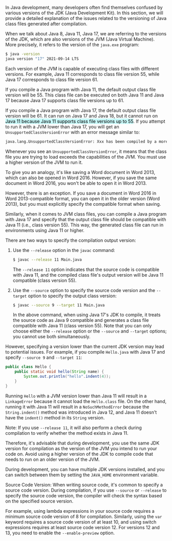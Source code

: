 In Java development, many developers often find themselves confused by various versions of the JDK (Java Development Kit). In this section, we will provide a detailed explanation of the issues related to the versioning of Java class files generated after compilation.

When we talk about Java 8, Java 11, Java 17, we are referring to the versions of the JDK, which are also versions of the JVM (Java Virtual Machine). More precisely, it refers to the version of the `java.exe` program:

```bash
$ java -version
java version "17" 2021-09-14 LTS
```

Each version of the JVM is capable of executing class files with different versions. For example, Java 11 corresponds to class file version 55, while Java 17 corresponds to class file version 61.

If you compile a Java program with Java 11, the default output class file version will be 55. This class file can be executed on both Java 11 and Java 17 because Java 17 supports class file versions up to 61.

If you compile a Java program with Java 17, the default output class file version will be 61. It can run on Java 17 and Java 18, but it cannot run on <mark style="background: #ABF7F7A6;">Java 11 because Java 11 supports class file versions up to 55</mark>. If you attempt to run it with a JVM lower than Java 17, you will get an `UnsupportedClassVersionError` with an error message similar to:

```bash
java.lang.UnsupportedClassVersionError: Xxx has been compiled by a more recent version of the Java Runtime...
```

Whenever you see an `UnsupportedClassVersionError`, it means that the class file you are trying to load exceeds the capabilities of the JVM. You must use a higher version of the JVM to run it.

To give you an analogy, it's like saving a Word document in Word 2013, which can also be opened in Word 2016. However, if you save the same document in Word 2016, you won't be able to open it in Word 2013.

However, there is an exception. If you save a document in Word 2016 in Word 2013-compatible format, you can open it in the older version (Word 2013), but you must explicitly specify the compatible format when saving.

Similarly, when it comes to JVM class files, you can compile a Java program with Java 17 and specify that the output class file should be compatible with Java 11 (i.e., class version 55). This way, the generated class file can run in environments using Java 11 or higher.

There are two ways to specify the compilation output version:

1. Use the `--release` option in the `javac` command:

   ```bash
   $ javac --release 11 Main.java
   ```

   The `--release 11` option indicates that the source code is compatible with Java 11, and the compiled class file's output version will be Java 11 compatible (class version 55).

2. Use the `--source` option to specify the source code version and the `--target` option to specify the output class version:

   ```bash
   $ javac --source 9 --target 11 Main.java
   ```

   In the above command, when using Java 17's JDK to compile, it treats the source code as Java 9 compatible and generates a class file compatible with Java 11 (class version 55). Note that you can only choose either the `--release` option or the `--source` and `--target` options; you cannot use both simultaneously.

However, specifying a version lower than the current JDK version may lead to potential issues. For example, if you compile `Hello.java` with Java 17 and specify `--source 9` and `--target 11`:

```java
public class Hello {
    public static void hello(String name) {
        System.out.println("hello".indent(4));
    }
}
```

Running `Hello` with a JVM version lower than Java 11 will result in a `LinkageError` because it cannot load the `Hello.class` file. On the other hand, running it with Java 11 will result in a `NoSuchMethodError` because the `String.indent()` method was introduced in Java 12, and Java 11 doesn't have the `indent()` method in its `String` version.

Note: If you use `--release 11`, it will also perform a check during compilation to verify whether the method exists in Java 11.

Therefore, it's advisable that during development, you use the same JDK version for compilation as the version of the JVM you intend to run your code on. Avoid using a higher version of the JDK to compile code that needs to run on an older version of the JVM.

During development, you can have multiple JDK versions installed, and you can switch between them by setting the `JAVA_HOME` environment variable.

Source Code Version:
When writing source code, it's common to specify a source code version. During compilation, if you use `--source` or `--release` to specify the source code version, the compiler will check the syntax based on the specified source version.

For example, using lambda expressions in your source code requires a minimum source code version of 8 for compilation. Similarly, using the `var` keyword requires a source code version of at least 10, and using switch expressions requires at least source code version 12. For versions 12 and 13, you need to enable the `--enable-preview` option.